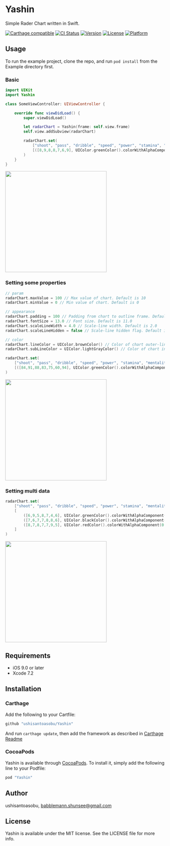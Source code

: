 # Yashin

Simple Rader Chart written in Swift.

[![Carthage compatible](https://img.shields.io/badge/Carthage-compatible-4BC51D.svg?style=flat)](https://github.com/Carthage/Carthage)
[![CI Status](http://img.shields.io/travis/ushisantoasobu/Yashin.svg?style=flat)](https://travis-ci.org/ushisantoasobu/Yashin)
[![Version](https://img.shields.io/cocoapods/v/Yashin.svg?style=flat)](http://cocoapods.org/pods/Yashin)
[![License](https://img.shields.io/cocoapods/l/Yashin.svg?style=flat)](http://cocoapods.org/pods/Yashin)
[![Platform](https://img.shields.io/cocoapods/p/Yashin.svg?style=flat)](http://cocoapods.org/pods/Yashin)

## Usage

To run the example project, clone the repo, and run `pod install` from the Example directory first.

### Basic

```Swift
import UIKit
import Yashin

class SomeViewController: UIViewController {

    override func viewDidLoad() {
        super.viewDidLoad()

        let radarChart = Yashin(frame: self.view.frame)
        self.view.addSubview(radarChart)

        radarChart.set(
            ["shoot", "pass", "dribble", "speed", "power", "stamina", "mentality"],
            [([8,9,8,8,7,6,9], UIColor.greenColor().colorWithAlphaComponent(0.40))]
        )
    }
}
```

<img src="https://github.com/ushisantoasobu/Yashin/blob/master/screenshots/1.png" width="320">

### Setting some properties

```Swift
// param
radarChart.maxValue = 100 // Max value of chart. Default is 10
radarChart.minValue = 0 // Min value of chart. Default is 0

// appearance
radarChart.padding = 100 // Padding from chart to outline frame. Default is 60.0
radarChart.fontSize = 13.0 // Font size. Default is 11.0
radarChart.scaleLineWidth = 4.0 // Scale-line width. Default is 2.0
radarChart.scaleLineHidden = false // Scale-line hidden flag. Default is false

// color
radarChart.lineColor = UIColor.brownColor() // Color of chart outer-line. Default is UIColor.darkGrayColor()
radarChart.subLineColor = UIColor.lightGrayColor() // Color of chart inner-line. Default is UIColor.darkGrayColor().colorWithAlphaComponent(0.50)

radarChart.set(
    ["shoot", "pass", "dribble", "speed", "power", "stamina", "mentality"],
    [([84,91,88,83,75,60,94], UIColor.greenColor().colorWithAlphaComponent(0.40))]
)
```

<img src="https://github.com/ushisantoasobu/Yashin/blob/master/screenshots/2.png" width="320">

### Setting multi data

```Swift
radarChart.set(
    ["shoot", "pass", "dribble", "speed", "power", "stamina", "mentality"],
    [
        ([6,9,5,8,7,4,6], UIColor.greenColor().colorWithAlphaComponent(0.40)),
        ([7,6,7,7,8,8,6], UIColor.blackColor().colorWithAlphaComponent(0.40)),
        ([8,7,8,7,7,9,5], UIColor.redColor().colorWithAlphaComponent(0.40))
    ]
)
```

<img src="https://github.com/ushisantoasobu/Yashin/blob/master/screenshots/3.png" width="320">

## Requirements

- iOS 9.0 or later
- Xcode 7.2

## Installation

### Carthage

Add the following to your Cartfile:

```ruby
github "ushisantoasobu/Yashin"
```

And run `carthage update`, then add the framework as described in [Carthage Readme](https://github.com/Carthage/Carthage#adding-frameworks-to-an-application)

### CocoaPods

Yashin is available through [CocoaPods](http://cocoapods.org). To install
it, simply add the following line to your Podfile:

```ruby
pod "Yashin"
```

## Author

ushisantoasobu, babblemann.shunsee@gmail.com

## License

Yashin is available under the MIT license. See the LICENSE file for more info.
